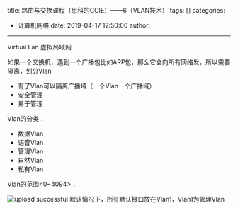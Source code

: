 title: 路由与交换课程（思科的CCIE）——6（VLAN技术）
tags: []
categories:
  - 计算机网络
date: 2019-04-17 12:50:00
author:
---




Virtual Lan 虚拟局域网

如果一个交换机，遇到一个广播包比如ARP包，那么它会向所有网络发，所以需要隔离，划分Vlan

+ 有了Vlan可以隔离广播域（一个Vlan一个广播域）
+ 安全管理
+ 易于管理

Vlan的分类：
+ 数据Vlan
+ 语音Vlan
+ 管理Vlan
+ 自然Vlan
+ 私有Vlan

Vlan的范围<0~4094>：

![upload successful](/images/pasted-152.png)
默认情况下，所有默认接口放在Vlan1，Vlan1为管理Vlan

